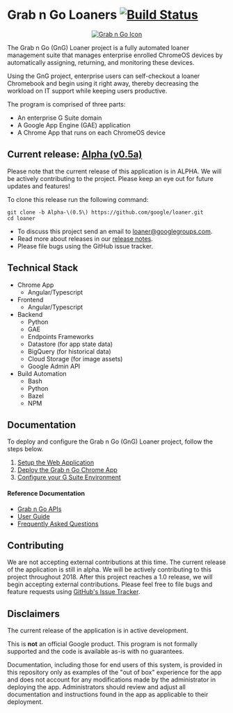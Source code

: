 <!-- mdformat off(GitHub header) -->
Grab n Go Loaners
[![Build Status](https://travis-ci.org/google/loaner.svg?branch=master)](https://travis-ci.org/google/loaner)
======
<!-- mdformat on -->

<p align="center">
  <a href="#grabngo--">
    <img src="https://storage.googleapis.com/gngloaners/gnglogo.png" alt="Grab n Go Icon" />
  </a>
</p>

The Grab n Go (GnG) Loaner project is a fully automated loaner management suite
that manages enterprise enrolled ChromeOS devices by automatically assigning,
returning, and monitoring these devices.

Using the GnG project, enterprise users can self-checkout a loaner Chromebook
and begin using it right away, thereby decreasing the workload on IT support
while keeping users productive.

The program is comprised of three parts:

*   An enterprise G Suite domain
*   A Google App Engine (GAE) application
*   A Chrome App that runs on each ChromeOS device

## Current release: [Alpha (v0.5a)](https://github.com/google/loaner/tree/Alpha-(0.5))

Please note that the current release of this application is in ALPHA.
We will be actively contributing to the project. Please keep an eye out for
future updates and features!

To clone this release run the following command:

```
git clone -b Alpha-\(0.5\) https://github.com/google/loaner.git
cd loaner
```

* To discuss this project send an email to loaner@googlegroups.com.
* Read more about releases in our [release notes](docs/release_notes.md).
* Please file bugs using the GitHub issue tracker.

## Technical Stack

*   Chrome App
    -   Angular/Typescript
*   Frontend
    -   Angular/Typescript
*   Backend
    -   Python
    -   GAE
    -   Endpoints Frameworks
    -   Datastore (for app state data)
    -   BigQuery (for historical data)
    -   Cloud Storage (for image assets)
    -   Google Admin API
*   Build Automation
    -   Bash
    -   Python
    -   Bazel
    -   NPM

## Documentation

To deploy and configure the Grab n Go (GnG) Loaner project, follow the steps
below.

1.  [Setup the Web
    Application](docs/setup_guide.md)
1.  [Deploy the Grab n Go Chrome
    App](docs/deploy_chrome_app.md)
1.  [Configure your G Suite
    Environment](docs/gsuite_config.md)

#### Reference Documentation

-   [Grab n Go APIs](docs/gng_apis.md)
-   [User Guide](docs/user_guide.md)
-   [Frequently Asked
    Questions](docs/faq.md)

## Contributing

We are not accepting external contributions at this time. The current release of
the application is still in alpha. We will be actively contributing to this
project throughout 2018. After this project reaches a 1.0 release, we will begin
accepting external contributions. Please feel free to file bugs and feature
requests using [GitHub's Issue
Tracker](https://github.com/google/loaner/issues).

## Disclaimers

The current release of the application is in active development.

This is **not** an official Google product. This program is not formally
supported and the code is available as-is with no guarantees.

Documentation, including those for end users of this system, is provided in this
repository only as examples of the "out of box" experience for the app and does
not account for any modifications made by the administrator in deploying the
app. Administrators should review and adjust all documentation and instructions
found in the app as applicable to their deployment.
